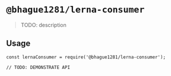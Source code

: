 # `@bhague1281/lerna-consumer`

> TODO: description

## Usage

```
const lernaConsumer = require('@bhague1281/lerna-consumer');

// TODO: DEMONSTRATE API
```
